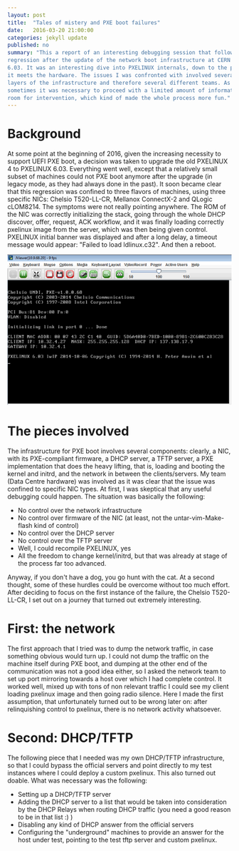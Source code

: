 ```yaml
---
layout: post
title:  "Tales of mistery and PXE boot failures"
date:   2016-03-20 21:00:00
categories: jekyll update
published: no
summary: "This a report of an interesting debugging session that followed a major
regression after the update of the network boot infrastructure at CERN to PXELINUX
6.03. It was an interesting dive into PXELINUX internals, down to the point where
it meets the hardware. The issues I was confronted with involved several different
layers of the infrastructure and therefore several different teams. As a consequence,
sometimes it was necessary to proceed with a limited amount of information and reduced
room for intervention, which kind of made the whole process more fun."
---
```


Background
=======
At some point at the beginning of 2016, given the increasing necessity to support
UEFI PXE boot, a decision was taken to upgrade the old PXELINUX 4
to PXELINUX 6.03. Everything went well, except that a relatively small subset of 
machines could not PXE boot anymore after the upgrade (in legacy mode, as they had 
always done in the past). It soon became clear that this regression was confined
to three flavors of machines, using three specific NICs: Chelsio T520-LL-CR,
Mellanox ConnectX-2 and QLogic cLOM8214. The symptoms were not really pointing
anywhere. The ROM of the NIC was correctly initializing the stack, going through
the whole DHCP discover, offer, request, ACK workflow, and it was finally loading
correctly pxelinux image from the server, which was then being given control.
PXELINUX initial banner was displayed and after a long delay, a timeout message 
would appear: "Failed to load ldlinux.c32". And then a reboot.

<p align="center"> 
<a id="single_image" href="/img/pxe_timeout.png"><img src="/img/pxe_timeout.png" alt=""/></a>
</p>


The pieces involved
=======
The infrastructure for PXE boot involves several components: clearly, a NIC,
with its PXE-compliant firmware, a DHCP server, a TFTP server, a PXE implementation
that does the heavy lifting, that is, loading and booting the kernel and initrd,
and the network in between the clients/servers. My team (Data Centre hardware)
was involved as it was clear that the issue was confined to specific NIC types. 
At first, I was skeptical that any useful debugging could happen. The situation 
was basically the following:

* No control over the network infrastructure
* No control over firmware of the NIC (at least, not the untar-vim-Make-flash
kind of control)
* No control over the DHCP server
* No control over the TFTP server
* Well, I could recompile PXELINUX, yes 
* All the freedom to change kernel/initrd, but that was already at stage of the 
process far too advanced.

Anyway, if you don't have a dog, you go hunt with the cat. At a second thought,
some of these hurdles could be overcome without too much effort. After deciding
to focus on the first instance of the failure, the Chelsio T520-LL-CR, I set out
on a journey that turned out extremely interesting. 


First: the network
=======
The first approach that I tried was to dump the network traffic, in case something 
obvious would turn up. I could not dump the traffic on the machine itself during
PXE boot, and dumping at the other end of the communication was not a good idea 
either, so I asked the network team to set up port mirroring towards a host over 
which I had complete control. It worked well, mixed up with tons of non relevant
traffic I could see my client loading pxelinux image and then going radio silence.
Here I made the first assumption, that unfortunately turned out to be wrong later on:
after relinquishing control to pxelinux, there is no network activity whatsoever.

Second: DHCP/TFTP
=======
The following piece that I needed was my own DHCP/TFTP infrastructure, so that 
I could bypass the official servers and point directly to my test instances where
I could deploy a custom pxelinux. This also turned out doable. What was necessary was
the following:

* Setting up a DHCP/TFTP server
* Adding the DHCP server to a list that would be taken into consideration by
the DHCP Relays when routing DHCP traffic (you need a good reason to be in that 
list :) ) 
* Disabling any kind of DHCP answer from the official servers
* Configuring the "underground" machines to provide an answer for the host under
test, pointing to the test tftp server and custom pxelinux.





















